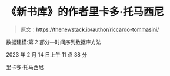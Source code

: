 # 《新书库》的作者里卡多·托马西尼

> 原文：<https://thenewstack.io/author/riccardo-tommasini/>

数据建模:第 2 部分—时间序列数据库方法

2023 年 2 月 14 日上午 11 点 38 分

里卡多·托马西尼